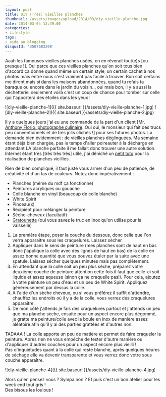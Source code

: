 ```yaml
---
layout: post
title: DIY (Très) vieilles planches
thumbnail: /assets/images/upload/2014/03/diy-vieille-planche.jpg
date: 2014-03-04 13:49:00
categories: 
- Lifestyle
tags: 
- aide au blogging
disqusId: '3587683208'
---
```


Aaah les fameuses vieilles planches usées, on en rêverait tout(e)s [ou presque !]. Oui parce que ces vieilles planches qu'on soit tous bien d'accord ça donne quand même un certain style, un certain cachet à nos photos mais entre nous c'est vraiment pas facile à trouver. Bon soit certains me diront mais si dans les maisons abandonnées, quand tu refais ta baraque ou encore dans le jardin du voisin... oui mais bon, il y a aussi la déchetterie, seulement voilà c'est un coup de chance pour tomber sur celle qui t'apportera des étoiles dans les yeux !

![diy-vieille-planche-1]({{ site.baseurl }}/assets/diy-vieille-planche-1.jpg) ![diy-vieille-planche-2]({{ site.baseurl }}/assets/diy-vieille-planche-2.jpg)

Il y a quelques jours j'ai eu une commande de la part d'un client [Mr. [Anthony Florio, photographe culinaire](http://www.florioanthony.be/). Oui oui, le monsieur qui fait des trucs peu conventionnels et de très jolis clichés !] pour ses futures photos. La demande bien évidemment : de vieilles planches déglinguées. Ma semaine étant déjà bien chargée, pas le temps d'aller poireauter à la décharge en attendant LA planche parfaite il me fallait donc trouver une autre solution. Internet étant très [très très très] utile, j'ai déniché un [petit tuto](http://makethebestofthings.blogspot.be/2010/05/crackle-finish-with-elmers-glue.html) pour la réalisation de planches vieillies.

Rien de bien compliqué, il faut juste vous armer d'un peu de patience, de créativité et d'un tas de couleurs. Notez donc impérativement :

*   Planches (même du mdf ça fonctionne)
*   Peintures acryliques ou gouache
*   Colle blanche en vinyl (beaucoup de colle blanche)
*   White Spirit
*   Pinceau(x)
*   Recipient pour mélanger la peinture
*   Sèche-cheveux (facultatif)
*   [Gratounette](http://www.vendome-diffusion.fr/501269-1707-large/boule-inox-40-gr-60-gr-sachet-de-10.jpg) (oui vous savez le truc en inox qu'on utilise pour la vaisselle)

1.  La première étape, poser la couche du dessous, donc celle que l'on verra apparaitre sous les craquelures. Laissez sécher
2.  Appliquer dans le sens de peinture (mes planches sont de haut en bas donc j'applique la colle avec des lignes de haut en bas) de la colle en assez bonne quantité que vous pouvez étaler par la suite avec une spatule. Laissez sécher quelques minutes mais pas complètement.
3.  En attendant que la colle soit un peu plus sèche, préparez votre deuxième couche de peinture attention cette fois il faut que celle-ci soit liquide et assez aqueuse (sinon ça ne craquelle pas!). Pour cela, ajoutez à votre peinture un peu d'eau et un peu de White Spirit. Appliquez généreusement par dessus la colle.
4.  A l'aide d'un sèche cheveux, ou si vous préférez il suffit d'attendre, chauffez les endroits où il y a de la colle, vous verrez des craquelures apparaître.
5.  De mon côté j'attends je fais des craquelures partout et j'attends un peu que ma planche sèche, ensuite pour un aspect encore plus dégommé, je gratte ma peinture/colle avec la boule en inox de manière assez aléatoire afin qu'il y ai des parties grattées et d'autres non.

TADAAA ! La colle apporte un peu de matière et permet de faire craqueler la peinture. Après rien ne vous empêche de tester d'autre manière ou d'appliquer d'autres couches pour un aspect encore plus vieilli !  
Pas d'inquiétudes quant à la colle qui reste blanche, après quelques heures de séchage elle va devenir transparente et vous verrez donc votre sous couche apparaître.

![diy-vieille-planche-4]({{ site.baseurl }}/assets/diy-vieille-planche-4.jpg)

Alors qu'en pensez vous ? Sympa non ? Et puis c'est un bon atelier pour les week end tout gris !  
Des bisous les loulous !